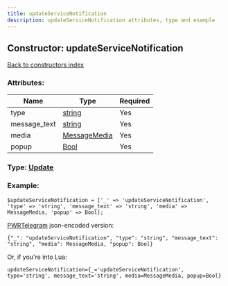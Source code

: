 ```yaml
---
title: updateServiceNotification
description: updateServiceNotification attributes, type and example
---
```

## Constructor: updateServiceNotification  
[Back to constructors index](index.md)



### Attributes:

| Name     |    Type       | Required |
|----------|---------------|----------|
|type|[string](../types/string.md) | Yes|
|message\_text|[string](../types/string.md) | Yes|
|media|[MessageMedia](../types/MessageMedia.md) | Yes|
|popup|[Bool](../types/Bool.md) | Yes|



### Type: [Update](../types/Update.md)


### Example:

```
$updateServiceNotification = ['_' => 'updateServiceNotification', 'type' => 'string', 'message_text' => 'string', 'media' => MessageMedia, 'popup' => Bool];
```  

[PWRTelegram](https://pwrtelegram.xyz) json-encoded version:

```
{"_": "updateServiceNotification", "type": "string", "message_text": "string", "media": MessageMedia, "popup": Bool}
```


Or, if you're into Lua:  


```
updateServiceNotification={_='updateServiceNotification', type='string', message_text='string', media=MessageMedia, popup=Bool}

```


